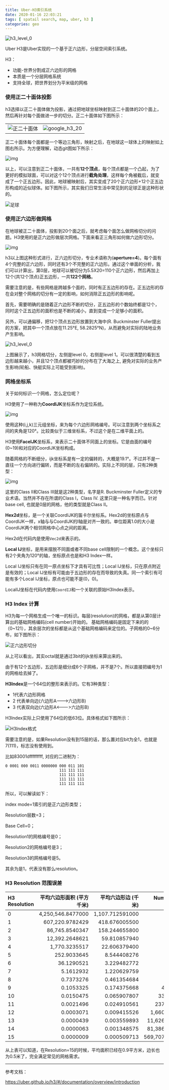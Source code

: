 ```yaml
---
title: Uber-H3索引系统
date: 2020-01-16 22:03:21
tags: [ spatail search, map, uber, h3 ]
categories: geo
---
```


![h3_level_0](/images/geo-uber-h3/h3_level_0.jpeg)

Uber H3是Uber实现的一个基于正六边形，分层空间索引系统。

H3：

- 功能-世界分割成正六边形的网格
- 本质是一个分层网格系统
- 支持全球，把世界划分为平米级的网格

### 使用正二十面体投影

h3选择以正二十面体做为投影，通过把地球坐标映射到正二十面体的20个面上，然后再针对每个面做进一步的切分。正二十面体如下图所示：



|      |      |
| ---- | ---- |
|  ![正二十面体](/images/geo-uber-h3/678px-Icosahedron-golden-rectangles.svg.png)    |  ![google_h3_20](/images/geo-uber-h3/google_h3_20.png)    |

<!--more-->

正二十面体每个面都是一个等边三角形，映射之后，在地球这一球体上的映射如上图右所示。为方便理解，动态git图如下所示：

![img](/images/geo-uber-h3/Icosahedron.gif)

以上，可以注意到正二十面体，一共有**12个顶点**，每个顶点都是一个凸起，为了更好的模拟球面，可以对这个12个顶点进行**截角处理**，这样每个角被截后，就变成了一个正五边形。因此，地球被映射后，其实变成了20个正六边形+12个正五边形构成的近似球体。如下图所示，其实我们日常生活中常见到的足球正是这种形状的。

![足球](/images/geo-uber-h3/220px-Soccerball.svg.png)

### 使用正六边形做网格

在地球被正二十面体，投影到20个面之后，就考虑每个面怎么做网格切分的问题。H3使用的是正六边形做层次网格。下面来看正三角形如何做六边形切分。

![img](/images/geo-uber-h3/image3-1.png)

h3以上图这种形式进行，正六边形切分，专业术语称为(**aperture=4**)。每个面有4个完整的正六边形，同时还有3个不完整的正六边形。通过这个单面的分析，我们可以计算出，第0层，地球可以被切分为5.5X20=110个正六边形，然后再加上12个(共12个顶点)正五边形，一共**122个网格**。

需要注意的是，有些网格是跨越多个面的，同时有正五边形的存在。正五边形的存在会对整个网格的切分有一定的影响，如何消除正五边形的影响呢。

首先，需要明确的是随着正六边形不断的切分，正五边形的个数始终都是12个，同时这个正五边形的面积也是不断的减小，直到变成一个足够小的面积。

另外，可以通偏移，把12个顶点五边形放置到大海中(R. Buckminster Fuller提出的方案，把其中一个顶点放在11.25°E, 58.2825°N)，从而避免对实际的陆地业务产生影响。

![h3_level_0](/images/geo-uber-h3/h3_level_0_1.jpeg)

上图展示了，h3网格切分，左侧是level 0，右侧是level 1。可以很清楚的看到五边形越来越小，并且12个顶点都被巧妙的分布在了大海之上, 避免对实际的业务产生影响(轮船、快艇实际上可能受到影响)。

### 网格坐标系

关于如何标识一个网格，怎么定位呢？ 

H3使用了一种称为**CoordIJK**坐标系作为定位系统。

![img](https://uber.github.io/h3/images/ijkp.png)

使用这种(i,j,k)三元组坐标，来为每个六边形网格编号。可以注意到两个坐标系之间的夹角是120°。比较类似于三维坐标系，不过这个是在二维平面上的。

H3使用**FaceIJK**坐标系，来表示二十面体不同面上的坐标。它是由面的编号(0~19)和对应的CoordIJK坐标构成。

随着网格的不断细分，ijk坐标系是有一定的偏转的，大概是19.1°。不过并不是一直往一个方向进行偏转，而是不断的左右偏转的。实际上不同的层，只有2种类型：

![img](https://uber.github.io/h3/images/classII.III.png)

这里的Class II和Class III就是这2种类型，名字是R. Buckminster Fuller定义的专业术语。当然并不存在所谓的Class I，Class IV. 这里只是一种名字而已。针对base cell, 也就是0层的网格，他的类型就是Class II。

**Hex2d**坐标，是一个关联CoordIJK的笛卡尔坐标系。Hex2d的坐标原点与CoordIJK一样，x轴与与CoordIJK的I轴是对齐一致的。单位距离1.0的大小是CoordIJK两个相邻网格中心点之间的距离。

Hex2d在代码内是使用`Vec2d`来表示的。

**Local IJ**坐标，是用来摆脱不同面或者不同base cell限制的一个概念。这个坐标只有2个夹角为120°的轴，坐标原点也是和H3 Index一样。

Local IJ坐标只有在同一原点坐标下才具有可比性；Local IJ坐标，只在原点附近是有效的；Local IJ坐标有可能由于五边形的存在而导致的失真。同一个索引有可能有多个Local IJ坐标，原点也可能不是(0，0)。

LocalIJ坐标在代码内使用`CoordIJ`和一个关联的原始H3Index表示。

### H3 Index 计算

H3为每一个网格生成一个唯一的标识。每层(resolution)的网格，都是从第0层计算出的基础网格编码(cell number)开始的。 基础网格编码是固定下来的的（0~121），其余层次的坐标都是从这个基础网格编码来定位的。子网格的0~6分布，如下图所示：

![正六边形切分](/images/geo-uber-h3/cpidigits.png)

从上可以看出，其实octal就是通过3bit的ijk坐标来算出来的。

由于有12个五边形，五边形是细分成6个子网格，并不是7个。所以直接把编号为1的网格给去掉了。

**H3Index**是一个64位的整形来表示的。它有3种类型：

- 1代表六边形网格
- 2 代表单向边(六边形A--->六边形B)
- 3 代表双向边(六边形A<--->六边形B)

H3Index实际上只使用了64位的低63位。具体格式如下图所示：

![H3Index格式](/images/geo-uber-h3/H3Index-format.png)

需要注意的是，如果Resolution没有到15层的话，那么置对应bit为全1，也就是7(111)，标志没有使用到。

比如83001dfffffffff, 对应的二进制为：

```
0 0001 000 0011 0000000 000 011 101
                        111 111 111
                        111 111 111
                        111 111 111
                        111 111 111
```

所以，可以解读如下：

index mode=1索引的是正六边形类型；

Resolution层数=3；

Base Cell=0；

Resolution1的网格编号是0；

Resolution2的网格编号是3；

Resolution3的网格编号是5。

其余为是1，代表没有那么resolution。

### H3 Resolution 范围误差


| H3 Resolution | 平均六边形面积 (平方千米) | 平均六边形边 (千米) | Number of unique indexes |
| :------------- | -------------------------: | -------------------------------: | -----------------------: |
| 0             |          4,250,546.8477000 |                  1,107.712591000 |                      122 |
| 1             |            607,220.9782429 |                    418.676005500 |                      842 |
| 2             |             86,745.8540347 |                    158.244655800 |                    5,882 |
| 3             |             12,392.2648621 |                     59.810857940 |                   41,162 |
| 4             |              1,770.3235517 |                     22.606379400 |                  288,122 |
| 5             |                252.9033645 |                      8.544408276 |                2,016,842 |
| 6             |                 36.1290521 |                      3.229482772 |               14,117,882 |
| 7             |                  5.1612932 |                      1.220629759 |               98,825,162 |
| 8             |                  0.7373276 |                      0.461354684 |              691,776,122 |
| 9             |                  0.1053325 |                      0.174375668 |            4,842,432,842 |
| 10            |                  0.0150475 |                      0.065907807 |           33,897,029,882 |
| 11            |                  0.0021496 |                      0.024910561 |          237,279,209,162 |
| 12            |                  0.0003071 |                      0.009415526 |        1,660,954,464,122 |
| 13            |                  0.0000439 |                      0.003559893 |       11,626,681,248,842 |
| 14            |                  0.0000063 |                      0.001348575 |       81,386,768,741,882 |
| 15            |                  0.0000009 |                      0.000509713 |      569,707,381,193,162 |

从上表可以知道，在Resolution=15的时候，平均面积已经在0.9平方米，边长也为0.5米了，完全满足常见的网格需求。

---

参考文档：

https://uber.github.io/h3/#/documentation/overview/introduction


